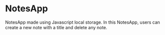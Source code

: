 # NotesApp
NotesApp made using Javascript local storage. In this NotesApp, users can create a new note with a title and delete any note.
